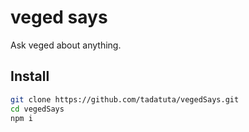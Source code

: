 # veged says

Ask veged about anything.

## Install

```sh
git clone https://github.com/tadatuta/vegedSays.git
cd vegedSays
npm i
```
